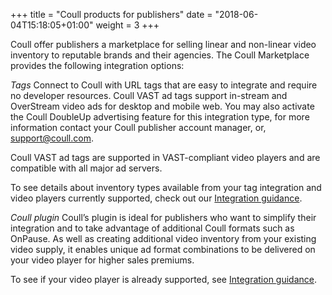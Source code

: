 +++
title = "Coull products for publishers"
date = "2018-06-04T15:18:05+01:00"
weight = 3
+++

Coull offer publishers a marketplace for selling linear and non-linear video inventory to reputable brands and their agencies. The Coull Marketplace provides the following integration options:

*Tags*
Connect to Coull with URL tags that are easy to integrate and require no developer resources. Coull VAST ad tags support in-stream and OverStream video ads for desktop and mobile web. You may also activate the Coull DoubleUp advertising feature for this integration type, for more information contact your Coull publisher account manager, or, [support@coull.com](mailto:support@coull.com).

Coull VAST ad tags are supported in VAST-compliant video players and are compatible with all major ad servers.

To see details about inventory types available from your tag integration and video players currently supported, check out our [Integration guidance]().

*Coull plugin*
Coull’s plugin is ideal for publishers who want to simplify their integration and to take advantage of additional Coull formats such as OnPause. As well as creating additional video inventory from your existing video supply, it enables unique ad format combinations to be delivered on your video player for higher sales premiums.

To see if your video player is already supported, see [Integration guidance]().
